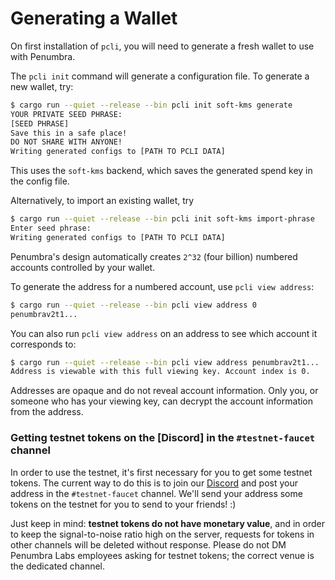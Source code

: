 # Generating a Wallet

On first installation of `pcli`, you will need to generate a fresh wallet to use with Penumbra.

The `pcli init` command will generate a configuration file. To generate a new wallet, try:
```bash
$ cargo run --quiet --release --bin pcli init soft-kms generate
YOUR PRIVATE SEED PHRASE:
[SEED PHRASE]
Save this in a safe place!
DO NOT SHARE WITH ANYONE!
Writing generated configs to [PATH TO PCLI DATA]
```
This uses the `soft-kms` backend, which saves the generated spend key in the config file.

Alternatively, to import an existing wallet, try
```bash
$ cargo run --quiet --release --bin pcli init soft-kms import-phrase
Enter seed phrase:
Writing generated configs to [PATH TO PCLI DATA]
```

Penumbra's design automatically creates `2^32` (four billion) numbered accounts
controlled by your wallet.

To generate the address for a numbered account, use `pcli view address`:
```bash
$ cargo run --quiet --release --bin pcli view address 0
penumbrav2t1...
```
You can also run `pcli view address` on an address to see which account it corresponds to:
```bash
$ cargo run --quiet --release --bin pcli view address penumbrav2t1...
Address is viewable with this full viewing key. Account index is 0.
```

Addresses are opaque and do not reveal account information. Only you, or someone
who has your viewing key, can decrypt the account information from the address.

### Getting testnet tokens on the [Discord] in the `#testnet-faucet` channel

In order to use the testnet, it's first necessary for you to get some testnet tokens. The current
way to do this is to join our [Discord](https://discord.gg/hKvkrqa3zC) and post your address in the `#testnet-faucet` channel.
We'll send your address some tokens on the testnet for you to send to your friends! :)

Just keep in mind: **testnet tokens do not have monetary value**, and in order to keep the
signal-to-noise ratio high on the server, requests for tokens in other channels will be deleted
without response. Please do not DM Penumbra Labs employees asking for testnet tokens; the correct
venue is the dedicated channel.
